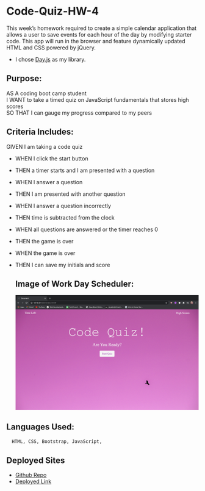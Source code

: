 # Code-Quiz-HW-4

This week’s homework required to create a simple calendar application that allows a user to save events for each hour of the day by modifying starter code. This app will run in the browser and feature dynamically updated HTML and CSS powered by jQuery.

* I chose [Day.js](https://day.js.org/) as my library.


## Purpose: ##

AS A coding boot camp student<br>
I WANT to take a timed quiz on JavaScript fundamentals that stores high scores<br>
SO THAT I can gauge my progress compared to my peers<br>


## Criteria Includes: ##

GIVEN I am taking a code quiz
* WHEN I click the start button
* THEN a timer starts and I am presented with a question
* WHEN I answer a question
* THEN I am presented with another question
* WHEN I answer a question incorrectly
* THEN time is subtracted from the clock
* WHEN all questions are answered or the timer reaches 0
* THEN the game is over
* WHEN the game is over
* THEN I can save my initials and score


  
  ## Image of Work Day Scheduler: ##
  
  ![main page of the Code Quiz](image/code-quiz.png)
  
  
 ## Languages Used: ##
  
      HTML, CSS, Bootstrap, JavaScript,  
      
 ## Deployed Sites ##
* [Github Repo]()
* [Deployed Link]()
